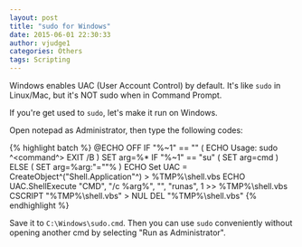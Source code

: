 ```yaml
---
layout: post
title: "sudo for Windows"
date: 2015-06-01 22:30:33
author: vjudge1
categories: Others
tags: Scripting
---
```

Windows enables UAC (User Account Control) by default. It's like `sudo` in Linux/Mac, but it's NOT sudo when in Command Prompt.

If you're get used to `sudo`, let's make it run on Windows.





Open notepad as Administrator, then type the following codes:

{% highlight batch %}
@ECHO OFF
IF "%~1" == "" (
    ECHO Usage: sudo ^<command^>
    EXIT /B
)
SET arg=%*
IF "%~1" == "su" (
    SET arg=cmd
) ELSE (
    SET arg=%arg:"=""%
)
ECHO Set UAC = CreateObject^("Shell.Application"^) > %TMP%\shell.vbs
ECHO UAC.ShellExecute "CMD", "/c %arg%", "", "runas", 1 >> %TMP%\shell.vbs
CSCRIPT "%TMP%\shell.vbs" > NUL
DEL "%TMP%\shell.vbs"
{% endhighlight %}

Save it to `C:\Windows\sudo.cmd`. Then you can use `sudo` conveniently without opening another cmd by selecting "Run as Administrator".
